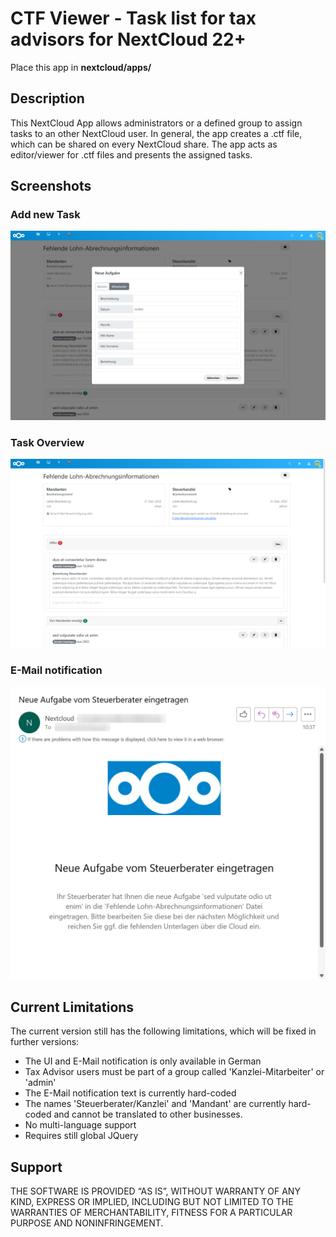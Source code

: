 <!--
SPDX-FileCopyrightText: MindFabrik UG <support@mindfabrik.de>
SPDX-License-Identifier: CC0-1.0
-->

# CTF Viewer - Task list for tax advisors for NextCloud 22+
Place this app in **nextcloud/apps/**

## Description
This NextCloud App allows administrators or a defined group to assign tasks
to an other NextCloud user. In general, the app creates a .ctf file, which 
can be shared on every NextCloud share. 
The app acts as editor/viewer for .ctf files and presents the assigned tasks.

## Screenshots
### Add new Task
![Add new Task](/img/editor.jpg)
### Task Overview
![Task Overview](/img/taskoverview.jpg)
### E-Mail notification
![E-Mail Notification](/img/emailnotification.jpg)

## Current Limitations
The current version still has the following limitations, which will be fixed in further versions:
- The UI and E-Mail notification is only available in German
- Tax Advisor users must be part of a group called 'Kanzlei-Mitarbeiter' or 'admin'
- The E-Mail notification text is currently hard-coded
- The names 'Steuerberater/Kanzlei' and 'Mandant' are currently hard-coded and cannot be translated to other businesses.
- No multi-language support
- Requires still global JQuery

## Support
THE SOFTWARE IS PROVIDED “AS IS”, WITHOUT WARRANTY OF ANY KIND, EXPRESS OR IMPLIED, INCLUDING BUT NOT LIMITED TO THE WARRANTIES OF MERCHANTABILITY, FITNESS FOR A PARTICULAR PURPOSE AND NONINFRINGEMENT.
